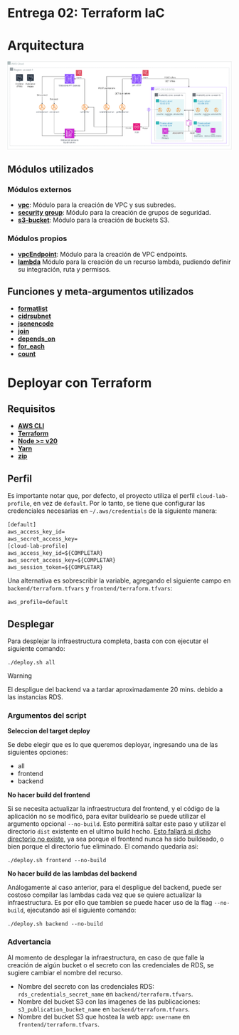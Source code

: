 # Entrega 02: Terraform IaC
# Arquitectura

![image.png](images/Arquitectura.png)

## Módulos utilizados
### Módulos externos
- **[vpc](https://registry.terraform.io/modules/terraform-aws-modules/vpc/aws/latest)**:
  Módulo para la creación de VPC y sus subredes.
- **[security group](https://registry.terraform.io/modules/terraform-aws-modules/security-group/aws/latest)**:
  Módulo para la creación de grupos de seguridad.
- **[s3-bucket](https://registry.terraform.io/modules/terraform-aws-modules/s3-bucket/aws/latest)**:
  Módulo para la creación de buckets S3.

### Módulos propios
- **[vpcEndpoint](backend/iacModules/vpcEndpoint)**:
  Módulo para la creación de VPC endpoints.
- **[lambda](backend/iacModules/lambda)**
  Módulo para la creación de un recurso lambda, pudiendo definir su integración, ruta y permisos.

## Funciones y meta-argumentos utilizados
- **[formatlist](https://developer.hashicorp.com/terraform/language/functions/formatlist)**
- **[cidrsubnet](https://developer.hashicorp.com/terraform/language/functions/cidrsubnet)**
- **[jsonencode](https://developer.hashicorp.com/terraform/language/functions/jsonencode)**
- **[join](https://developer.hashicorp.com/terraform/language/functions/join)**
- **[depends_on](https://developer.hashicorp.com/terraform/language/meta-arguments/depends_on)**
- **[for_each](https://developer.hashicorp.com/terraform/language/meta-arguments/for_each)**
- **[count](https://developer.hashicorp.com/terraform/language/meta-arguments/count)**

# Deployar con Terraform
## Requisitos
- **[AWS CLI](https://docs.aws.amazon.com/cli/latest/userguide/getting-started-install.html)**
- **[Terraform](https://developer.hashicorp.com/terraform/install)**
- **[Node >= v20](https://nodejs.org/en/download/package-manager)**
- **[Yarn](https://classic.yarnpkg.com/lang/en/docs/install)**
- **[zip](https://www.tecmint.com/install-zip-and-unzip-in-linux/)**

## Perfil
Es importante notar que, por defecto, el proyecto  utiliza el perfil `cloud-lab-profile`, en vez de `default`. Por lo tanto, se tiene que configurar las credenciales necesarias en `~/.aws/credentials` de la siguiente manera:
```
[default]
aws_access_key_id=
aws_secret_access_key=
[cloud-lab-profile]
aws_access_key_id=${COMPLETAR}
aws_secret_access_key=${COMPLETAR}
aws_session_token=${COMPLETAR}
```

Una alternativa es sobrescribir la variable, agregando el siguiente campo en `backend/terraform.tfvars` y `frontend/terraform.tfvars`:
```
aws_profile=default
```

## Desplegar
Para desplejar la infraestructura completa, basta con con ejecutar el siguiente comando:
```
./deploy.sh all
```

> [!WARNING]
> El despligue del backend va a tardar aproximadamente 20 mins. debido a las instancias RDS.

### Argumentos del script
**Seleccion del target deploy**

Se debe elegir que es lo que queremos deployar, ingresando una de las siguientes opciones:
- all
- frontend
- backend

**No hacer build del frontend**

Si se necesita actualizar la infraestructura del frontend, y el código de la aplicación no se modificó, para evitar buildearlo se puede utilizar el argumento opcional `--no-build`. Esto permitirá saltar este paso y utilizar el directorio `dist` existente en el ultimo build hecho. <u>Esto fallará si dicho directorio no existe</u>, ya sea porque el frontend nunca ha sido buildeado, o bien porque el directorio fue eliminado.
El comando quedaria asi:
```
./deploy.sh frontend --no-build
```

**No hacer build de las lambdas del backend**

Análogamente al caso anterior, para el despligue del backend, puede ser costoso compilar las lambdas cada vez que se quiere actualizar la infraestructura. Es por ello que tambien se puede hacer uso de la flag `--no-build`, ejecutando asi el siguiente comando:
```
./deploy.sh backend --no-build
```

### Advertancia
Al momento de desplegar la infraestructura, en caso de que falle la creación de algún bucket o el secreto con las credenciales de RDS, se sugiere cambiar el nombre del recurso. 
- Nombre del secreto con las credenciales RDS: `rds_credentials_secret_name` en `backend/terraform.tfvars`.
- Nombre del bucket S3 con las imagenes de las publicaciones: `s3_publication_bucket_name` en `backend/terraform.tfvars`.
- Nombre del bucket S3 que hostea la web app: `username` en `frontend/terraform.tfvars`.
